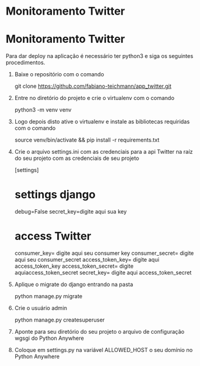 # Monitoramento Twitter
# Monitoramento Twitter

Para dar deploy na aplicação é necessário ter python3 e siga os seguintes procedimentos.

1. Baixe o repositório com o comando 

    git clone https://github.com/fabiano-teichmann/app_twitter.git
    
2. Entre no diretório do projeto e crie o virtualenv com o comando  

    python3 -m venv venv
    
3. Logo depois disto ative o virtualenv e instale as bibliotecas requiridas com o comando

    source venv/bin/activate && pip install -r requirements.txt


4. Crie o arquivo settings.ini com as credenciais para a api Twitter na raíz do seu projeto com as credenciais de seu projeto


	[settings]
	# settings django
	debug=False
	secret_key=digite aqui sua key
	# access Twitter
	consumer_key= digite aqui seu consumer key
	consumer_secret= digite aqui seu consumer_secret
	access_token_key= digite aqui access_token_key
	access_token_secret=  digite aquiaccess_token_secret
	secret_key= digite aqui  access_token_secret

    
    
4. Aplique o migrate do django entrando na pasta

      
      python manage.py migrate
   
5. Crie o usuário admin

    
    python manage.py createsuperuser
    

     
6. Aponte para seu diretório do seu projeto o arquivo de configuração wgsgi do Python Anywhere

7. Coloque em settings.py na variável ALLOWED_HOST o seu domínio no Python Anywhere